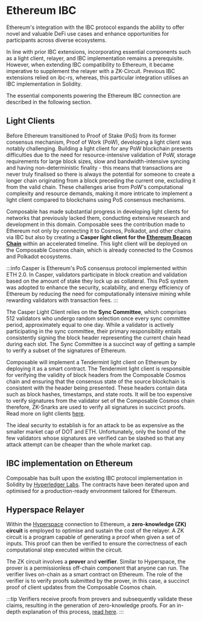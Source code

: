 # Ethereum IBC

Ethereum's integration with the IBC protocol expands the ability to offer novel and valuable DeFi use cases and enhance opportunities for participants across diverse ecosystems.

In line with prior IBC extensions, incorporating essential components such as a light client, relayer, and IBC implementation remains a prerequisite. However, when extending IBC compatibility to Ethereum, it became imperative to supplement the relayer with a ZK-Circuit. Previous IBC extensions relied on ibc-rs, whereas, this particular integration utilises an IBC implementation in Solidity.

The essential components powering the Ethereum IBC connection are described in the following section.

## Light Clients
Before Ethereum transitioned to Proof of Stake (PoS) from its former consensus mechanism, Proof of Work (PoW), developing a light client was notably challenging. Building a light client for any PoW blockchain presents difficulties due to the need for resource-intensive validation of PoW, storage requirements for large block sizes, slow and bandwidth-intensive syncing and having non-deterministic finality - this means that transactions are never truly finalised so there is always the potential for someone to create a longer chain originating from a block preceding the current one, excluding it from the valid chain. These challenges arise from PoW's computational complexity and resource demands, making it more intricate to implement a light client compared to blockchains using PoS consensus mechanisms.

Composable has made substantial progress in developing light clients for networks that previously lacked them, conducting extensive research and development in this domain. Composable sees the contribution made to Ethereum not only by connecting it to Cosmos, Polkadot, and other chains via IBC but also by creating a **Casper light client for the [Ethereum Beacon Chain](https://ethereum.org/en/roadmap/beacon-chain/#what-is-the-beacon-chain)** within an accelerated timeline. This light client will be deployed on the Composable Cosmos chain, which is already connected to the Cosmos and Polkadot ecosystems.

:::info
Casper is Ethereum's PoS consensus protocol implemented within ETH 2.0. In Casper, validators participate in block creation and validation based on the amount of stake they lock up as collateral. This PoS system was adopted to enhance the security, scalability, and energy efficiency of Ethereum by reducing the need for computationally intensive mining while rewarding validators with transaction fees.
:::

The Casper Light Client relies on the **Sync Committee**, which comprises 512 validators who undergo random selection once every sync committee period, approximately equal to one day. While a validator is actively participating in the sync committee, their primary responsibility entails consistently signing the block header representing the current chain head during each slot. The Sync Committee is a succinct way of getting a sample to verify a subset of the signatures of Ethereum. 

Composable will implement a Tendermint light client on Ethereum by deploying it as a smart contract. The Tendermint light client is responsible for verifying the validity of block headers from the Composable Cosmos chain and ensuring that the consensus state of the source blockchain is consistent with the header being presented. These headers contain data such as block hashes, timestamps, and state roots. It will be too expensive to verify signatures from  the validator set of the Composable Cosmos chain therefore, ZK-Snarks are used to verify all signatures in succinct proofs. Read more on light clients [here](light-clients.md).

The ideal security to establish is for an attack to be as expensive as the smaller market cap of DOT and ETH. Unfortunately, only the bond of the few validators whose signatures are verified can be slashed so that any attack attempt can be cheaper than the whole market cap. 

## IBC implementation on Ethereum
Composable has built upon the existing IBC protocol implementation in Solidity by [Hyperledger Labs](https://github.com/hyperledger-labs/yui-ibc-solidity). The contracts have been iterated upon and optimised for a production-ready environment tailored for Ethereum. 

## Hyperspace Relayer
Within the [Hyperspace](hyperspace-relayer.md) connection to Ethereum, a **zero-knowledge (ZK) circuit** is employed to optimise and sustain the cost of the relayer. A ZK circuit is a program capable of generating a proof when given a set of inputs. This proof can then be verified to ensure the correctness of each computational step executed within the circuit. 

The ZK circuit involves a **prover** and **verifier**. Similar to Hyperspace, the prover is a permissionless off-chain component that anyone can run. The verifier lives on-chain as a smart contract on Ethereum. The role of the verifier is to verify proofs submitted by the prover, in this case, a succinct proof of client updates from the Composable Cosmos chain.

:::tip
Verifiers receive proofs from provers and subsequently validate these claims, resulting in the generation of zero-knowledge proofs. For an in-depth explanation of this process, [read here](https://ethereum.org/en/developers/docs/zksnarks).
:::

